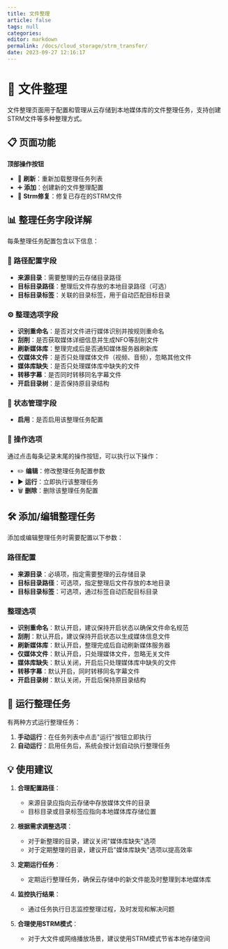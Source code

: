 ```yaml
---
title: 文件整理
article: false
tags: null
categories:
editor: markdown
permalink: /docs/cloud_storage/strm_transfer/
date: 2023-09-27 12:16:17
---
```


# 🔄 文件整理

文件整理页面用于配置和管理从云存储到本地媒体库的文件整理任务，支持创建STRM文件等多种整理方式。

## 📋 页面功能

**顶部操作按钮**

- 🔄 **刷新**：重新加载整理任务列表
- ➕ **添加**：创建新的文件整理配置
- 🎨 **Strm修复**：修复已存在的STRM文件

## 📊 整理任务字段详解

每条整理任务配置包含以下信息：

### 📁 路径配置字段

- **来源目录**：需要整理的云存储目录路径
- **目标目录路径**：整理后文件存放的本地目录路径（可选）
- **目标目录标签**：关联的目录标签，用于自动匹配目标目录

### ⚙️ 整理选项字段

- **识别重命名**：是否对文件进行媒体识别并按规则重命名
- **刮削**：是否获取媒体详细信息并生成NFO等刮削文件
- **刷新媒体库**：整理完成后是否通知媒体服务器刷新库
- **仅媒体文件**：是否只处理媒体文件（视频、音频），忽略其他文件
- **媒体库缺失**：是否只处理媒体库中缺失的文件
- **转移字幕**：是否同时转移同名字幕文件
- **开启目录树**：是否保持原目录结构

### 🔘 状态管理字段

- **启用**：是否启用该整理任务配置

### 🔄 操作选项

通过点击每条记录末尾的操作按钮，可以执行以下操作：

- ✏️ **编辑**：修改整理任务配置参数
- ▶️ **运行**：立即执行该整理任务
- 🗑️ **删除**：删除该整理任务配置

## 🛠 添加/编辑整理任务

添加或编辑整理任务时需要配置以下参数：

### 路径配置

- **来源目录**：必填项，指定需要整理的云存储目录
- **目标目录路径**：可选项，指定整理后文件存放的本地目录
- **目标目录标签**：可选项，通过标签自动匹配目标目录

### 整理选项

- **识别重命名**：默认开启，建议保持开启状态以确保文件命名规范
- **刮削**：默认开启，建议保持开启状态以生成媒体信息文件
- **刷新媒体库**：默认开启，整理完成后自动刷新媒体服务器
- **仅媒体文件**：默认开启，只处理媒体文件，忽略无关文件
- **媒体库缺失**：默认关闭，开启后只处理媒体库中缺失的文件
- **转移字幕**：默认开启，同时转移同名字幕文件
- **开启目录树**：默认关闭，开启后保持原目录结构

## 🚀 运行整理任务

有两种方式运行整理任务：

1. **手动运行**：在任务列表中点击"运行"按钮立即执行
2. **自动运行**：启用任务后，系统会按计划自动执行整理任务

## 💡 使用建议

1. **合理配置路径**：
   - 来源目录应指向云存储中存放媒体文件的目录
   - 目标目录或目录标签应指向本地媒体库存储位置

2. **根据需求调整选项**：
   - 对于新整理的目录，建议关闭"媒体库缺失"选项
   - 对于定期整理的目录，建议开启"媒体库缺失"选项以提高效率

3. **定期运行任务**：
   - 定期运行整理任务，确保云存储中的新文件能及时整理到本地媒体库

4. **监控执行结果**：
   - 通过任务执行日志监控整理过程，及时发现和解决问题

5. **合理使用STRM模式**：
   - 对于大文件或网络播放场景，建议使用STRM模式节省本地存储空间